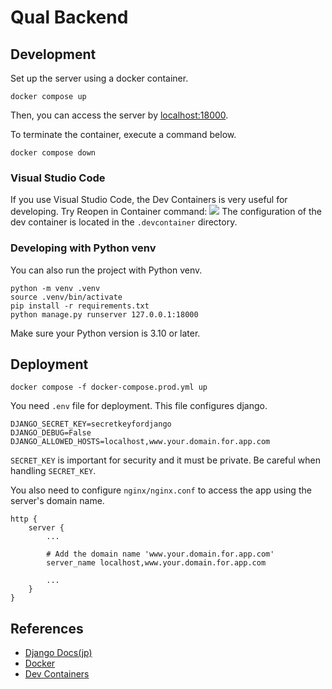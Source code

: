 # Qual Backend

## Development
Set up the server using a docker container.
```
docker compose up
```
Then, you can access the server by [localhost:18000](http://localhost:18000/).

To terminate the container, execute a command below.
```
docker compose down
```

### Visual Studio Code
If you use Visual Studio Code, the Dev Containers is very useful for developing. Try Reopen in Container command:
![](https://code.visualstudio.com/assets/docs/devcontainers/create-dev-container/dev-containers-reopen.png)
The configuration of the dev container is located in the `.devcontainer` directory.

### Developing with Python venv
You can also run the project with Python venv.
```
python -m venv .venv
source .venv/bin/activate
pip install -r requirements.txt
python manage.py runserver 127.0.0.1:18000
```
Make sure your Python version is 3.10 or later.

## Deployment
```
docker compose -f docker-compose.prod.yml up
```
You need `.env` file for deployment. This file configures django. 
```
DJANGO_SECRET_KEY=secretkeyfordjango
DJANGO_DEBUG=False
DJANGO_ALLOWED_HOSTS=localhost,www.your.domain.for.app.com
```
`SECRET_KEY` is important for security and it must be private. Be careful when handling `SECRET_KEY`.

You also need to configure `nginx/nginx.conf` to access the app using the server's domain name.
```
http {
    server {
        ...

        # Add the domain name 'www.your.domain.for.app.com'
        server_name localhost,www.your.domain.for.app.com 

        ...
    }
}
```

## References
- [Django Docs(jp)](https://docs.djangoproject.com/ja/5.0/)
- [Docker](https://www.docker.com/ja-jp/)
- [Dev Containers](https://code.visualstudio.com/docs/devcontainers/containers)
